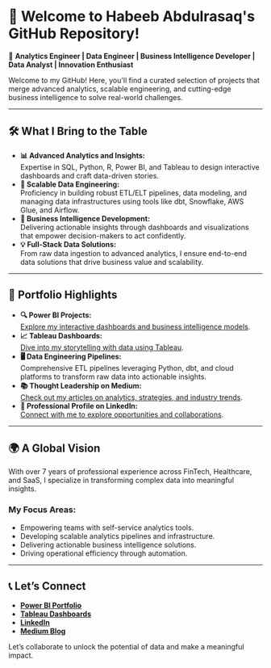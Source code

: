 # 👋 Welcome to Habeeb Abdulrasaq's GitHub Repository!  

🚀 **Analytics Engineer | Data Engineer | Business Intelligence Developer | Data Analyst | Innovation Enthusiast**  

Welcome to my GitHub! Here, you'll find a curated selection of projects that merge advanced analytics, scalable engineering, and cutting-edge business intelligence to solve real-world challenges.  

---

## 🛠️ What I Bring to the Table  

- **📊 Advanced Analytics and Insights:**  
  Expertise in SQL, Python, R, Power BI, and Tableau to design interactive dashboards and craft data-driven stories.  
- **🔗 Scalable Data Engineering:**  
  Proficiency in building robust ETL/ELT pipelines, data modeling, and managing data infrastructures using tools like dbt, Snowflake, AWS Glue, and Airflow.  
- **🧠 Business Intelligence Development:**  
  Delivering actionable insights through dashboards and visualizations that empower decision-makers to act confidently.  
- **💡 Full-Stack Data Solutions:**  
  From raw data ingestion to advanced analytics, I ensure end-to-end data solutions that drive business value and scalability.  

---

## 📂 Portfolio Highlights  

- **🔍 Power BI Projects:**  
  [Explore my interactive dashboards and business intelligence models](https://app.powerbi.com/links).  
- **📈 Tableau Dashboards:**  
  [Dive into my storytelling with data using Tableau](https://public.tableau.com/profile/halbeeb).  
- **🖥️ Data Engineering Pipelines:**  
  Comprehensive ETL pipelines leveraging Python, dbt, and cloud platforms to transform raw data into actionable insights.  
- **📚 Thought Leadership on Medium:**  
  [Check out my articles on analytics, strategies, and industry trends](https://halbeeb.medium.com).  
- **🌟 Professional Profile on LinkedIn:**  
  [Connect with me to explore opportunities and collaborations](https://www.linkedin.com/in/habeebabdulrasaq).  

---

## 🌍 A Global Vision  

With over 7 years of professional experience across FinTech, Healthcare, and SaaS, I specialize in transforming complex data into meaningful insights.  

### My Focus Areas:  
- Empowering teams with self-service analytics tools.  
- Developing scalable analytics pipelines and infrastructure.  
- Delivering actionable business intelligence solutions.  
- Driving operational efficiency through automation.  

---

## 📞 Let’s Connect  

- [**Power BI Portfolio**](https://www.novypro.com/profile_projects/habeeb)  
- [**Tableau Dashboards**](https://public.tableau.com/app/profile/habeebabdulrasaq)  
- [**LinkedIn**](https://www.linkedin.com/in/habeebabdulrasaq)  
- [**Medium Blog**](https://halbeeb.medium.com)  

Let’s collaborate to unlock the potential of data and make a meaningful impact.  
